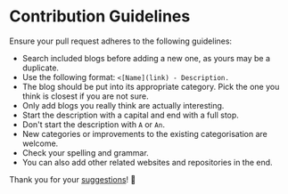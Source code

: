 # Contribution Guidelines
Ensure your pull request adheres to the following guidelines:
- Search included blogs before adding a new one, as yours may be a duplicate.
- Use the following format: `<[Name](link) - Description.`
- The blog should be put into its appropriate category. Pick the one you think is closest if you are not sure.
- Only add blogs you really think are actually interesting.
- Start the description with a capital and end with a full stop.
- Don't start the description with `A` or `An`.
- New categories or improvements to the existing categorisation are welcome.
- Check your spelling and grammar.
- You can also add other related websites and repositories in the end.

Thank you for your [suggestions](https://github.com/learn-anything/blogs/edit/master/readme.md)! 💜